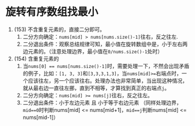 # 旋转有序数组找最小
1. (153)  不含重复元素的，直接二分即可。
    1. 二分方向确定：`nums[mid] > nums[nums.size()-1]`往右，反之往左.
    2. 二分退出条件：观察总结规律可知，最小值在旋转数组中是，小于左右两边元素的。（注意处理边界，最小值在`0/nums.size()-1`处时）
2. (154)  含重复元素的
    1. 当`nums[0] == nums[nums.size()-1]`时，需要处理一下，不然会出现矛盾的例子，比如：`[1, 3, 3]`和`[3,3,3,1,3]`，当`nums[mid]>=`右端点时，一个应该往左，另一个应该往右。处理办法也非常简单，当出现这种情况，就从最右边一直往左挪，直到不相等，才算找到真正的右端点`j`。
    2. 二分方向确定：`nums[mid] >= nums[j]`往右，反之往左。
    3. 二分退出条件：小于左边元素 且 小于等于右边元素 （同样处理边界，`mid==0`时判断nums[mid] <= nums[mid+1]，`mid==j`判断nums[mid] <= nums[mid-1]）

